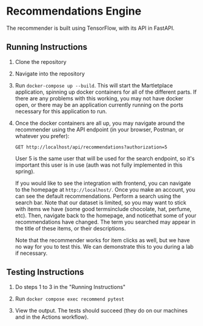 # Recommendations Engine

The recommender is built using TensorFlow, with its API in FastAPI.

## Running Instructions

1. Clone the repository

2. Navigate into the repository

3. Run `docker-compose up --build`. This will start the Martletplace application,
   spinning up docker containers for all of the different parts. If there are any
   problems with this working, you may not have docker open, or there may be an
   application currently running on the ports necessary for this application to
   run.

4. Once the docker containers are all up, you may navigate around the recommender
   using the API endpoint (in your browser, Postman, or whatever you prefer):

   `GET http://localhost/api/recommendations?authorization=5`

   User 5 is the same user that will be used for the search endpoint, so it's
   important this user is in use (auth was not fully implemented in this spring). 

   If you would like to see the integration with frontend, you can navigate to
   the homepage at `http://localhost/`. Once you make an account, you can see
   the default recommendations. Perform a search using the search bar. Note that
   our dataset is limited, so you may want to stick with items we have (some
   good termsinclude chocolate, hat, perfume, etc). Then, navigate back to the
   homepage, and noticethat some of your recommendations have changed. The term
   you searched may appear in the title of these items, or their descriptions.

   Note that the recommender works for item clicks as well, but we have no way
   for you to test this. We can demonstrate this to you during a lab if necessary.

## Testing Instructions

1. Do steps 1 to 3 in the "Running Instructions"

2. Run `docker compose exec recommend pytest`

3. View the output. The tests should succeed (they do on our machines and in the Actions workflow).